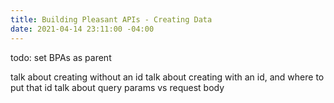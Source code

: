 ```yaml
---
title: Building Pleasant APIs - Creating Data
date: 2021-04-14 23:11:00 -04:00
---
```


todo: set BPAs as parent

talk about creating without an id
talk about creating with an id, and where to put that id
talk about query params vs request body